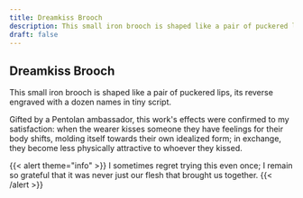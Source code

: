 ```yaml
---
title: Dreamkiss Brooch
description: This small iron brooch is shaped like a pair of puckered lips, its reverse engraved with a dozen...
draft: false
---
```


## Dreamkiss Brooch

This small iron brooch is shaped like a pair of puckered lips, its reverse engraved with a dozen
names in tiny script.

Gifted by a Pentolan ambassador, this work's effects were confirmed to my satisfaction: when the
wearer kisses someone they have feelings for their body shifts, molding itself towards their own
idealized form; in exchange, they become less physically attractive to whoever they kissed.

{{< alert theme="info" >}}
I sometimes regret trying this even once; I remain so grateful that it was never just our flesh
that brought us together.
{{< /alert >}}
